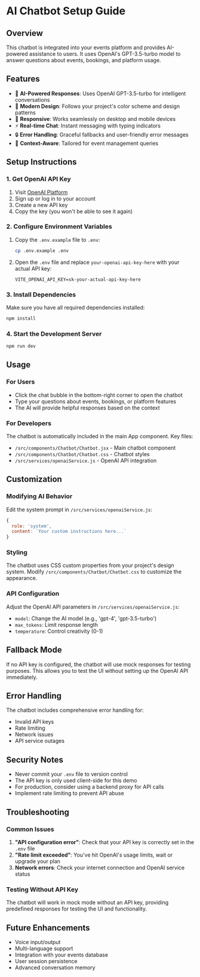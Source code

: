 # AI Chatbot Setup Guide

## Overview

This chatbot is integrated into your events platform and provides AI-powered assistance to users. It uses OpenAI's GPT-3.5-turbo model to answer questions about events, bookings, and platform usage.

## Features

- 🤖 **AI-Powered Responses**: Uses OpenAI GPT-3.5-turbo for intelligent conversations
- 🎨 **Modern Design**: Follows your project's color scheme and design patterns
- 📱 **Responsive**: Works seamlessly on desktop and mobile devices
- ⚡ **Real-time Chat**: Instant messaging with typing indicators
- 🔒 **Error Handling**: Graceful fallbacks and user-friendly error messages
- 🎯 **Context-Aware**: Tailored for event management queries

## Setup Instructions

### 1. Get OpenAI API Key

1. Visit [OpenAI Platform](https://platform.openai.com/api-keys)
2. Sign up or log in to your account
3. Create a new API key
4. Copy the key (you won't be able to see it again)

### 2. Configure Environment Variables

1. Copy the `.env.example` file to `.env`:

   ```bash
   cp .env.example .env
   ```

2. Open the `.env` file and replace `your-openai-api-key-here` with your actual API key:
   ```env
   VITE_OPENAI_API_KEY=sk-your-actual-api-key-here
   ```

### 3. Install Dependencies

Make sure you have all required dependencies installed:

```bash
npm install
```

### 4. Start the Development Server

```bash
npm run dev
```

## Usage

### For Users

- Click the chat bubble in the bottom-right corner to open the chatbot
- Type your questions about events, bookings, or platform features
- The AI will provide helpful responses based on the context

### For Developers

The chatbot is automatically included in the main App component. Key files:

- `/src/components/Chatbot/Chatbot.jsx` - Main chatbot component
- `/src/components/Chatbot/Chatbot.css` - Chatbot styles
- `/src/services/openaiService.js` - OpenAI API integration

## Customization

### Modifying AI Behavior

Edit the system prompt in `/src/services/openaiService.js`:

```javascript
{
  role: 'system',
  content: `Your custom instructions here...`
}
```

### Styling

The chatbot uses CSS custom properties from your project's design system. Modify `/src/components/Chatbot/Chatbot.css` to customize the appearance.

### API Configuration

Adjust the OpenAI API parameters in `/src/services/openaiService.js`:

- `model`: Change the AI model (e.g., 'gpt-4', 'gpt-3.5-turbo')
- `max_tokens`: Limit response length
- `temperature`: Control creativity (0-1)

## Fallback Mode

If no API key is configured, the chatbot will use mock responses for testing purposes. This allows you to test the UI without setting up the OpenAI API immediately.

## Error Handling

The chatbot includes comprehensive error handling for:

- Invalid API keys
- Rate limiting
- Network issues
- API service outages

## Security Notes

- Never commit your `.env` file to version control
- The API key is only used client-side for this demo
- For production, consider using a backend proxy for API calls
- Implement rate limiting to prevent API abuse

## Troubleshooting

### Common Issues

1. **"API configuration error"**: Check that your API key is correctly set in the `.env` file
2. **"Rate limit exceeded"**: You've hit OpenAI's usage limits, wait or upgrade your plan
3. **Network errors**: Check your internet connection and OpenAI service status

### Testing Without API Key

The chatbot will work in mock mode without an API key, providing predefined responses for testing the UI and functionality.

## Future Enhancements

- Voice input/output
- Multi-language support
- Integration with your events database
- User session persistence
- Advanced conversation memory
